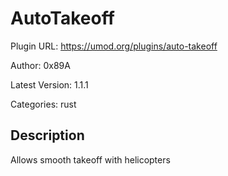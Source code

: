 # AutoTakeoff

Plugin URL: https://umod.org/plugins/auto-takeoff

Author: 0x89A

Latest Version: 1.1.1

Categories: rust

## Description

Allows smooth takeoff with helicopters
